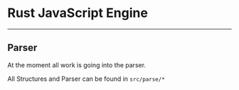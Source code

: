 # Rust JavaScript Engine

---

## Parser

At the moment all work is going into the parser.

All Structures and Parser can be found in `src/parse/*`
